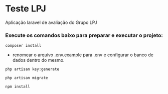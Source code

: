 # Teste LPJ

Aplicação laravel de avaliação do Grupo LPJ

### Execute os comandos baixo para preparar e executar o projeto:
``` 
composer install
```
- renomear o arquivo .env.example para .env e configurar o banco de dados dentro do mesmo.
``` 
php artisan key:generate
```

``` 
php artisan migrate
```

``` 
npm install
```

